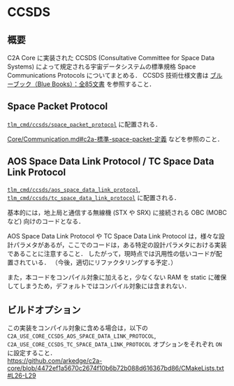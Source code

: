 # CCSDS

## 概要
C2A Core に実装された CCSDS (Consultative Committee for Space Data Systems) によって規定される宇宙データシステムの標準規格  Space Communications Protocols についてまとめる．
CCSDS 技術仕様文書は [ブルーブック（Blue Books）：全85文書](https://stage.tksc.jaxa.jp/ccsds/docs/doc_blue.html) を参照すること．


## Space Packet Protocol
[`tlm_cmd/ccsds/space_packet_protocol`](/tlm_cmd/ccsds/space_packet_protocol/) に配置される．

[Core/Communication.md#c2a-標準-space-packet-定義](./communication.md#c2a-標準-space-packet-定義) などを参照のこと．


## AOS Space Data Link Protocol / TC Space Data Link Protocol
[`tlm_cmd/ccsds/aos_space_data_link_protocol`](/tlm_cmd/ccsds/aos_space_data_link_protocol/), [`tlm_cmd/ccsds/tc_space_data_link_protocol`](/tlm_cmd/ccsds/tc_space_data_link_protocol/) に配置される．

基本的には，地上局と通信する無線機 (STX や SRX) に接続される OBC (MOBC など) 向けのコードとなる．

AOS Space Data Link Protocol や TC Space Data Link Protocol は，様々な設計パラメタがあるが，ここでのコードは，ある特定の設計パラメタにおける実装であることに注意すること．
したがって，現時点では汎用性の低いコードが配置されている．
（今後，適切にリファクタリングする予定．）

また，本コードをコンパイル対象に加えると，少なくない RAM を static に確保してしまうため，デフォルトではコンパイル対象には含まれない．


## ビルドオプション
この実装をコンパイル対象に含める場合は，以下の `C2A_USE_CORE_CCSDS_AOS_SPACE_DATA_LINK_PROTOCOL`, `C2A_USE_CORE_CCSDS_TC_SPACE_DATA_LINK_PROTOCOL` オプションをそれぞれ `ON` に設定すること．  
https://github.com/arkedge/c2a-core/blob/4472ef1a5670c2674f10b6b72b088d616367bd86/CMakeLists.txt#L26-L29
